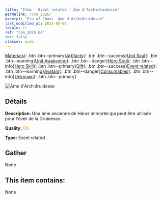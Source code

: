 ```yaml
---
title: "Item - Event related - Âme d'Archidruidesse"
permalink: /con_2026/
excerpt: "Era of Chaos  Âme d'Archidruidesse"
last_modified_at: 2021-05-05
locale: fr
ref: "con_2026.md"
toc: false
classes: wide
---
```

 [Materials](/ItemsFR/){: .btn .btn--primary}[Artifacts](/ItemsFR/Artifacts/){: .btn .btn--success}[Unit Soul](/ItemsFR/UnitSoul/){: .btn .btn--warning}[Unit Awakening](/ItemsFR/UnitAwakening/){: .btn .btn--danger}[Hero Soul](/ItemsFR/HeroSoul/){: .btn .btn--info}[Hero Skill](/ItemsFR/HeroSkill/){: .btn .btn--primary}[Gift](/ItemsFR/Gift/){: .btn .btn--success}[Event related](/ItemsFR/Events/){: .btn .btn--warning}[Avatars](/ItemsFR/Avatars/){: .btn .btn--danger}[Consumables](/ItemsFR/Consumables/){: .btn .btn--info}[Unknown](/ItemsFR/Unknown/){: .btn .btn--primary}

 ![Âme d'Archidruidesse](/images/t/juexing_208.jpg)

## Détails
 **Description:** Une âme ancienne de Héros immortel qui peut être utilisée pour l'éveil de la Druidesse.

 **Quality:** <span style="color: #FF8C00">OK</span>

 **Type:** Event related

## Gather

  None

## This item contains:

  None


